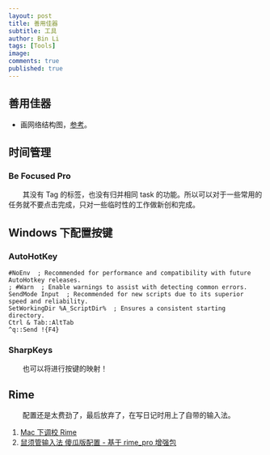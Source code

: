 ```yaml
---
layout: post
title: 善用佳器
subtitle: 工具
author: Bin Li
tags: [Tools]
image: 
comments: true
published: true
---
```


## 善用佳器
* 画网络结构图，[参考](https://zhuanlan.zhihu.com/p/60146525)。

## 时间管理
### Be Focused Pro
　　其没有 Tag 的标签，也没有归并相同 task 的功能。所以可以对于一些常用的任务就不要点击完成，只对一些临时性的工作做新创和完成。

## Windows 下配置按键
### AutoHotKey

```shell
#NoEnv  ; Recommended for performance and compatibility with future AutoHotkey releases.
; #Warn  ; Enable warnings to assist with detecting common errors.
SendMode Input  ; Recommended for new scripts due to its superior speed and reliability.
SetWorkingDir %A_ScriptDir%  ; Ensures a consistent starting directory.
Ctrl & Tab::AltTab
^q::Send !{F4}
```

### SharpKeys
　　也可以将进行按键的映射！

## Rime
　　配置还是太费劲了，最后放弃了，在写日记时用上了自带的输入法。

1. [Mac 下调校 Rime](https://mritd.me/2019/03/23/oh-my-rime/)
2. [鼠须管输入法 傻瓜版配置 - 基于 rime_pro 增强包](https://segmentfault.com/a/1190000005754706)
